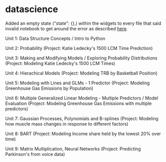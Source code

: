 # datascience

Added an empty state ("state": {},) within the widgets to every file that said invalid notebook to get around the error as described [here](https://github.com/orgs/community/discussions/155944#discussioncomment-12898793).

Unit 1: Data Structure Concepts / Intro to Python

Unit 2: Probability (Project: Katie Ledecky's 1500 LCM Time Prediction)

Unit 3: Making and Modifying Models / Exploring Probability Distributions (Project: Modeling Katie Ledecky's 1500 LCM Times)

Unit 4: Hierachical Models (Project: Modeling TRB by Basketball Position)

Unit 5: Modeling with Lines and GLMs - 1 Predictor (Project: Modeling Greenhouse Gas Emissions by Population)

Unit 6: Multiple Generalized Linear Modeling - Multiple Predictors / Model Evaluation (Project: Modeling Greenhouse Gas Emissions with multiple predictors)

Unit 7: Gaussian Processes, Polynomials and B-splines (Project: Modeling how muscle mass changes in response to different factors)

Unit 8: BART (Project: Modeling Income share held by the lowest 20% over time)

Unit 9: Matrix Multiplication, Neural Networks (Project: Predicting Parkinson's from voice data)
